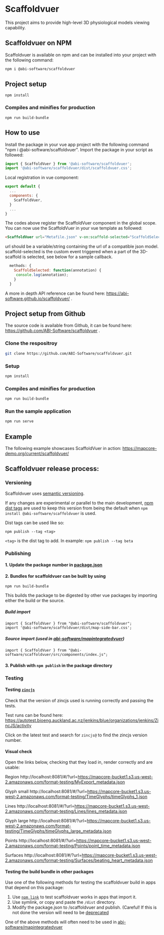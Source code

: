 # Scaffoldvuer

This project aims to provide high-level 3D physiological models viewing capability.


## Scaffoldvuer on NPM

Scaffoldvuer is available on npm and can be installed into your project with the following command:
```bash
npm i @abi-software/scaffoldvuer
```

## Project setup
```
npm install
```

### Compiles and minifies for production
```
npm run build-bundle
```

## How to use
Install the package in your vue app project with the following command "npm i @abi-software/scaffoldvuer".
Import the package in your script as followed:
```javascript
import { ScaffoldVuer } from '@abi-software/scaffoldvuer';
import '@abi-software/scaffoldvuer/dist/scaffoldvuer.css';
```
Local registration in vue component:
```javascript
export default {
  ...
  components: {
    ScaffoldVuer,
  }
  ...
}
```


The codes above register the ScaffoldVuer component in the global scope.
You can now use the ScaffoldVuer in your vue template as followed:
```html
<ScaffoldVuer url="Metafile.json" v-on:scaffold-selected="ScaffoldSelected"  style="height:50%"/>
```

url should be a variable/string containing the url of a compatible json model.
scaffold-selected is the custom event triggered when a part of the 3D-scaffold is selected, see below for a
sample callback.

```javascript
  methods: {
    ScaffoldSelected: function(annotation) {
     console.log(annotation);
    }
  }
```
A more in depth API reference can be found here: https://abi-software.github.io/scaffoldvuer/ .

## Project setup from Github

The source code is available from Github, it can be found here: https://github.com/ABI-Software/scaffoldvuer .

### Clone the respositroy
```bash
git clone https://github.com/ABI-Software/scaffoldvuer.git
```

### Setup
```bash
npm install
```

### Compiles and minifies for production
```bash
npm run build-bundle
```

### Run the sample application
```bash
npm run serve
```


## Example
The following example showcases ScaffoldVuer in action: https://mapcore-demo.org/current/scaffoldvuer/

## Scaffoldvuer release process:

### Versioning

Scaffoldvuer uses [semantic versioning](https://semver.org/).

If any changes are experimental or parallel to the main development, [npm dist tags](https://docs.npmjs.com/cli/v9/commands/npm-dist-tag) are used to keep this version from being the default when `npm install @abi-software/scaffoldvuer` is used.

Dist tags can be used like so:
```
npm publish --tag <tag>
```

`<tag>` is the dist tag to add. In example: `npm publish --tag beta`

### Publishing 

#### 1. Update the package number in [package.json](https://github.com/ABI-Software/scaffoldvuer/blob/main/package.json)
#### 2. Bundles for scaffoldvuer can be built by using 
```
npm run build-bundle
```

This builds the package to be digested by other vue packages by importing either the build or the source.

##### Build import 
```
import { ScaffoldVuer } from "@abi-software/scaffoldvuer";
import '@abi-software/scaffoldvuer/dist/map-side-bar.css';
```

##### Source import (used in  [abi-software/mapintegratedvuer](https://github.com/abi-Software/mapintegratedvuer))
```
import { ScaffoldVuer } from "@abi-software/scaffoldvuer/src/components/index.js";
```

#### 3. Publish with `npm publish` in the package directory

### Testing

#### Testing [`zincjs`](https://github.com/alan-wu/ZincJS)
Check that the version of zincjs used is running correctly and passing the tests.

Test runs can be found here:
https://autotest.bioeng.auckland.ac.nz/jenkins/blue/organizations/jenkins/ZincJS/activity

Click on the latest test and search for `zincjs@` to find the zincjs version number.

#### Visual check
Open the links below, checking that they load in, render correctly and are usable:

Region
http://localhost:8081/#/?url=https://mapcore-bucket1.s3.us-west-2.amazonaws.com/format-testing/MyExport_metadata.json

Glyph small
http://localhost:8081/#/?url=https://mapcore-bucket1.s3.us-west-2.amazonaws.com/format-testing/TimeGlyphs/timeGlyphs_1.json

Lines
http://localhost:8081/#/?url=https://mapcore-bucket1.s3.us-west-2.amazonaws.com/format-testing/Lines/lines_metadata.json

Glyph large
http://localhost:8081/#/?url=https://mapcore-bucket1.s3.us-west-2.amazonaws.com/format-testing/TimeGlyphs/timeGlyphs_large_metadata.json

Points
http://localhost:8081/#/?url=https://mapcore-bucket1.s3.us-west-2.amazonaws.com/format-testing/Points/point_time_metadata.json

Surfaces
http://localhost:8081/#/?url=https://mapcore-bucket1.s3.us-west-2.amazonaws.com/format-testing/Surfaces/beating_heart_metadata.json

#### Testing the build bundle in other packages
Use one of the following methods for testing the scaffoldvuer build in apps that depend on this package:
 1. Use [`npm link`](https://docs.npmjs.com/cli/v8/commands/npm-link) to test scaffoldvuer works in apps that import it.
 2. Use symlink, or copy and paste the `/dist` directory.
 3. Modify the package.json to <your-npm-account>/scaffoldvuer and publish. (Careful! If this is not done the version will need to be [deprecated](https://docs.npmjs.com/cli/v8/commands/npm-deprecate)

One of the above methods will often need to be used in [abi-software/mapintegratedvuer](https://github.com/abi-Software/mapintegratedvuer)
